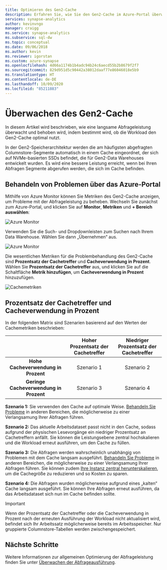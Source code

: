 ```yaml
---
title: Optimieren des Gen2-Cache
description: Erfahren Sie, wie Sie den Gen2-Cache im Azure-Portal überwachen.
services: synapse-analytics
author: kevinvngo
manager: craigg
ms.service: synapse-analytics
ms.subservice: sql-dw
ms.topic: conceptual
ms.date: 09/06/2018
ms.author: kevin
ms.reviewer: igorstan
ms.custom: azure-synapse
ms.openlocfilehash: 4d66a1174b1b4adc94b24c6aecd55b2b8679f2f7
ms.sourcegitcommit: 829d951d5c90442a38012daaf77e86046018e5b9
ms.translationtype: HT
ms.contentlocale: de-DE
ms.lasthandoff: 10/09/2020
ms.locfileid: "85211883"
---
```

# <a name="how-to-monitor-the-gen2-cache"></a>Überwachen des Gen2-Cache

In diesem Artikel wird beschrieben, wie eine langsame Abfrageleistung überwacht und behoben wird, indem bestimmt wird, ob die Workload den Gen2-Cache optimal nutzt.

In der Gen2-Speicherarchitektur werden die am häufigsten abgefragten Columnstore-Segmente automatisch in einem Cache eingeordnet, der sich auf NVMe-basierten SSDs befindet, die für Gen2-Data Warehouses entwickelt wurden. Es wird eine bessere Leistung erreicht, wenn bei Ihren Abfragen Segmente abgerufen werden, die sich im Cache befinden.
 
## <a name="troubleshoot-using-the-azure-portal"></a>Behandeln von Problemen über das Azure-Portal

Mithilfe von Azure Monitor können Sie Metriken des Gen2-Cache anzeigen, um Probleme mit der Abfrageleistung zu beheben. Wechseln Sie zunächst zum Azure-Portal, und klicken Sie auf **Monitor**, **Metriken** und **+ Bereich auswählen**:

![Azure Monitor](./media/sql-data-warehouse-how-to-monitor-cache/cache-0.png)

Verwenden Sie die Such- und Dropdownleisten zum Suchen nach Ihrem Data Warehouse. Wählen Sie dann „Übernehmen“ aus.

![Azure Monitor](./media/sql-data-warehouse-how-to-monitor-cache/cache-1.png)

Die wesentlichen Metriken für die Problembehandlung des Gen2-Cache sind **Prozentsatz der Cachetreffer** und **Cacheverwendung in Prozent**. Wählen Sie **Prozentsatz der Cachetreffer** aus, und klicken Sie auf die Schaltfläche **Metrik hinzufügen**, um **Cacheverwendung in Prozent** hinzuzufügen. 

![Cachemetriken](./media/sql-data-warehouse-how-to-monitor-cache/cache-2.png)

## <a name="cache-hit-and-used-percentage"></a>Prozentsatz der Cachetreffer und Cacheverwendung in Prozent

In der folgenden Matrix sind Szenarien basierend auf den Werten der Cachemetriken beschrieben:

|                                | **Hoher Prozentsatz der Cachetreffer** | **Niedriger Prozentsatz der Cachetreffer** |
| :----------------------------: | :---------------------------: | :--------------------------: |
| **Hohe Cacheverwendung in Prozent** |          Szenario 1           |          Szenario 2          |
| **Geringe Cacheverwendung in Prozent**  |          Szenario 3           |          Szenario 4          |

**Szenario 1:** Sie verwenden den Cache auf optimale Weise. [Behandeln Sie Probleme](sql-data-warehouse-manage-monitor.md) in anderen Bereichen, die möglicherweise zu einer Verlangsamung Ihrer Abfragen führen.

**Szenario 2:** Das aktuelle Arbeitsdataset passt nicht in den Cache, sodass aufgrund der physischen Lesevorgänge ein niedriger Prozentsatz an Cachetreffern anfällt. Sie können die Leistungsebene zentral hochskalieren und die Workload erneut ausführen, um den Cache zu füllen.

**Szenario 3:** Die Abfragen werden wahrscheinlich unabhängig von Problemen mit dem Cache langsam ausgeführt. [Behandeln Sie Probleme](sql-data-warehouse-manage-monitor.md) in anderen Bereichen, die möglicherweise zu einer Verlangsamung Ihrer Abfragen führen. Sie können zudem [Ihre Instanz zentral herunterskalieren](sql-data-warehouse-manage-monitor.md), um die Cachegröße zu reduzieren und so Kosten zu sparen. 

**Szenario 4:** Die Abfragen wurden möglicherweise aufgrund eines „kalten“ Cache langsam ausgeführt. Sie können Ihre Abfragen erneut ausführen, da das Arbeitsdataset sich nun im Cache befinden sollte. 

> [!IMPORTANT]
> Wenn der Prozentsatz der Cachetreffer oder die Cacheverwendung in Prozent nach der erneuten Ausführung der Workload nicht aktualisiert wird, befindet sich Ihr Arbeitssatz möglicherweise bereits im Arbeitsspeicher. Nur gruppierte Columnstore-Tabellen werden zwischengespeichert.

## <a name="next-steps"></a>Nächste Schritte
Weitere Informationen zur allgemeinen Optimierung der Abfrageleistung finden Sie unter [Überwachen der Abfrageausführung](sql-data-warehouse-manage-monitor.md#monitor-query-execution).

